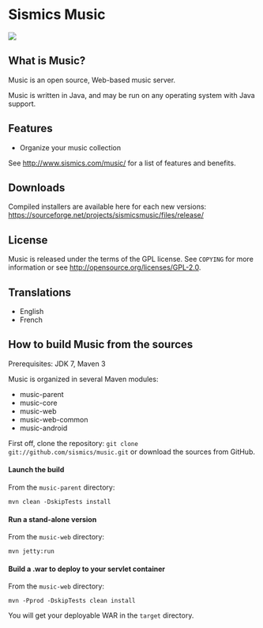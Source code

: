 Sismics Music
==============

![](http://www.sismics.com/music/img/screenshots/big/9-big.png)

What is Music?
---------------

Music is an open source, Web-based music server.

Music is written in Java, and may be run on any operating system with Java support.

Features
--------

- Organize your music collection

See <http://www.sismics.com/music/> for a list of features and benefits.

Downloads
---------

Compiled installers are available here for each new versions: <https://sourceforge.net/projects/sismicsmusic/files/release/>

License
-------

Music is released under the terms of the GPL license. See `COPYING` for more
information or see <http://opensource.org/licenses/GPL-2.0>.

Translations
------------

- English
- French

How to build Music from the sources
------------------------------------

Prerequisites: JDK 7, Maven 3

Music is organized in several Maven modules:

  - music-parent
  - music-core
  - music-web
  - music-web-common
  - music-android

First off, clone the repository: `git clone git://github.com/sismics/music.git`
or download the sources from GitHub.

#### Launch the build

From the `music-parent` directory:

    mvn clean -DskipTests install

#### Run a stand-alone version

From the `music-web` directory:

    mvn jetty:run

#### Build a .war to deploy to your servlet container

From the `music-web` directory:

    mvn -Pprod -DskipTests clean install

You will get your deployable WAR in the `target` directory.
